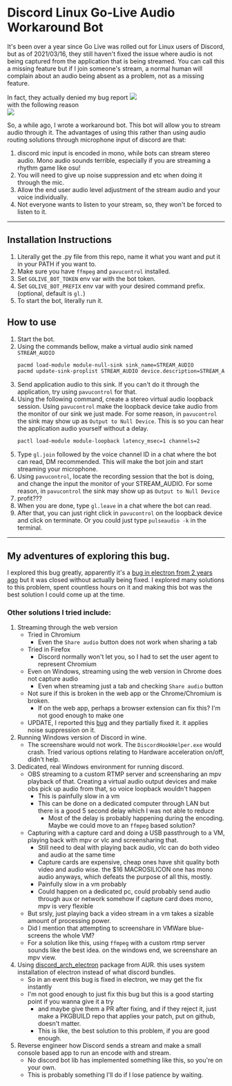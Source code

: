 # Discord Linux Go-Live Audio Workaround Bot 
It's been over a year since Go Live was rolled out for Linux users of Discord, 
but as of 2021/03/16, 
they still haven't fixed the issue where audio is not being captured from the application that is being streamed.
You can call this a missing feature but if I join someone's stream, 
a normal human will complain about an audio being absent as a problem, not as a missing feature.

In fact, they actually denied my bug report
![](https://i.imgur.com/nBfuX4q.png)  
with the following reason  
![](https://i.imgur.com/qMBF3PP.png)  

So, a while ago, I wrote a workaround bot. This bot will allow you to stream audio through it. 
The advantages of using this rather than using audio routing solutions through microphone input of discord are that:
1. discord mic input is encoded in mono, while bots can stream stereo audio. Mono audio sounds terrible, 
   especially if you are streaming a rhythm game like osu!
2. You will need to give up noise suppression and etc when doing it through the mic.
3. Allow the end user audio level adjustment of the stream audio and your voice individually.
4. Not everyone wants to listen to your stream, so, they won't be forced to listen to it.

---

## Installation Instructions

1. Literally get the .py file from this repo, name it what you want and put it in your PATH if you want to.
2. Make sure you have `ffmpeg` and `pavucontrol` installed.
4. Set `GOLIVE_BOT_TOKEN` env var with the bot token.
4. Set `GOLIVE_BOT_PREFIX` env var with your desired command prefix. (optional, default is `gl.`)
5. To start the bot, literally run it.

## How to use
1. Start the bot. 
2. Using the commands bellow, make a virtual audio sink named `STREAM_AUDIO`
    ```sh
    pacmd load-module module-null-sink sink_name=STREAM_AUDIO
    pacmd update-sink-proplist STREAM_AUDIO device.description=STREAM_AUDIO
    ```
3. Send application audio to this sink. If you can't do it through the application, try using `pavucontrol` for that.
4. Using the following command, create a stereo virtual audio loopback session. 
   Using `pavucontrol` make the loopback device take audio from the monitor of our sink we just made. 
   For some reason, in `pavucontrol` the sink may show up as `Output to Null Device`. 
   This is so you can hear the application audio yourself without a delay.
    ```sh
    pactl load-module module-loopback latency_msec=1 channels=2
    ```
5. Type `gl.join` followed by the voice channel ID in a chat where the bot can read, DM recommended. 
   This will make the bot join and start streaming your microphone.
6. Using `pavucontrol`, locate the recording session that the bot is doing, 
   and change the input the monitor of your STREAM_AUDIO. 
   For some reason, in `pavucontrol` the sink may show up as `Output to Null Device`
7. profit???
8. When you are done, type `gl.leave` in a chat where the bot can read.
9. After that, you can just right click in `pavucontrol` on the loopback device and click on terminate. 
   Or you could just type `pulseaudio -k` in the terminal.

---

## My adventures of exploring this bug.
I explored this bug greatly, 
apparently it's a [bug in electron from 2 years ago](https://github.com/electron/electron/issues/10515) but 
it was closed without actually being fixed.
I explored many solutions to this problem, spent countless hours on it 
and making this bot was the best solution I could come up at the time.
### Other solutions I tried include:
1. Streaming through the web version
    - Tried in Chromium
        - Even the `Share audio` button does not work when sharing a tab
    - Tried in Firefox 
        - Discord normally won't let you, so I had to set the user agent to represent Chromium
    - Even on Windows, streaming using the web version in Chrome does not capture audio
        - Even when streaming just a tab and checking `Share audio` button
    - Not sure if this is broken in the web app or the Chrome/Chromium is broken. 
        - If on the web app, perhaps a browser extension can fix this? I'm not good enough to make one
    - UPDATE, I reported this [bug](https://bugs.discord.com/T956) and they partially fixed it. 
     it applies noise suppression on it.
2. Running Windows version of Discord in wine. 
    - The screenshare would not work. The `DiscordHookHelper.exe` would crash. 
      Tried various options relating to Hardware acceleration on/off, didn't help.
3. Dedicated, real Windows environment for running discord.
    - OBS streaming to a custom RTMP server and screensharing an mpv playback of that. 
      Creating a virtual audio output devices and make obs pick up audio from that, so voice loopback wouldn't happen
        - This is painfully slow in a vm
        - This can be done on a dedicated computer through LAN 
          but there is a good 5 second delay which I was not able to reduce
            - Most of the delay is probably happening during the encoding. 
              Maybe we could move to an `ffmpeg` based solution?
    - Capturing with a capture card and doing a USB passthrough to a VM, 
      playing back with mpv or vlc and screensharing that. 
        - Still need to deal with playing back audio, vlc can do both video and audio at the same time
        - Capture cards are expensive, cheap ones have shit quality both video and audio wise. 
          the $16 MACROSILICON one has mono audio anyways, which defeats the purpose of all this, mostly.
        - Painfully slow in a vm probably
        - Could happen on a dedicated pc, 
          could probably send audio through aux or network somehow if capture card does mono,
          mpv is very flexible
    - But srsly, just playing back a video stream in a vm takes a sizable amount of processing power.
    - Did I mention that attempting to screenshare in VMWare blue-screens the whole VM?
    - For a solution like this, using `ffmpeg` with a custom rtmp server sounds like the best idea. 
      on the windows end, we screenshare an mpv view.
4. Using [discord_arch_electron](https://aur.archlinux.org/packages/discord_arch_electron/) package from AUR. 
   this uses system installation of electron instead of what discord bundles. 
    - So in an event this bug is fixed in electron, we may get the fix instantly
    - I'm not good enough to just fix this bug but this is a good starting point if you wanna give it a try
        - and maybe give them a PR after fixing, and if they reject it, 
          just make a PKGBUILD repo that applies your patch, put on github, doesn't matter.
        - This is like, the best solution to this problem, if you are good enough. 
5. Reverse engineer how Discord sends a stream and make a small console based app to run an encode with and stream.
   - No discord bot lib has implemented something like this, so you're on your own.
   - This is probably something I'll do if I lose patience by waiting.
   